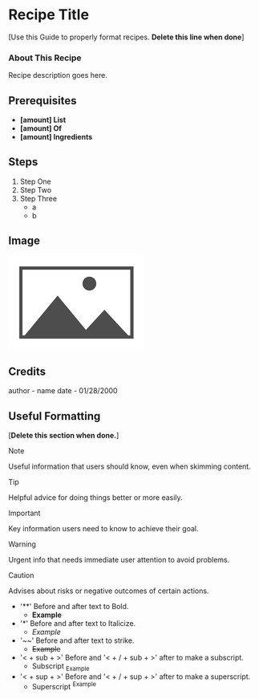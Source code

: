 # Recipe Title
[Use this Guide to properly format recipes. **Delete this line when done**]

### About This Recipe

Recipe description goes here. 

## Prerequisites

- **[amount] List**
- **[amount] Of**
- **[amount] Ingredients**

## Steps

1. Step One
2. Step Two
3. Step Three
    - a
    - b

## Image 

![Image of {Replace with recipe title}.](/Images/placeholder.png)

## Credits
author - name
date   - 01/28/2000

## Useful Formatting
[**Delete this section when done.**]

> [!NOTE]
> Useful information that users should know, even when skimming content.

> [!TIP]
> Helpful advice for doing things better or more easily.

> [!IMPORTANT]
> Key information users need to know to achieve their goal.

> [!WARNING]
> Urgent info that needs immediate user attention to avoid problems.

> [!CAUTION]
> Advises about risks or negative outcomes of certain actions.

- '**' Before and after text to Bold.
    - **Example**
- '*'  Before and after text to Italicize. 
    - *Example*
- '~~' Before and after text to strike. 
    - ~~Example~~
- '< + sub + >' Before and '< + / + sub + >' after to make a subscript.
    - Subscript <sub>Example</sub>
- '< + sup + >' Before and '< + / + sup + >' after to make a superscript.
    - Superscript <sup>Example</sup>
